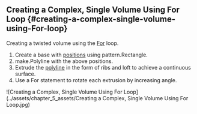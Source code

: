 ## Creating a Complex, Single Volume Using For Loop {#creating-a-complex-single-volume-using-For-loop}

Creating a twisted volume using the [For](../chapter_3_procedures/Loops.md) loop. 

1.  Create a base with [positions](../chapter_2_geo-info_data_model/Position.md) using pattern.Rectangle.
2.  make.Polyline with the above positions.
3.  Extrude the [polyline](../chapter_2_geo-info_data_model/Polyline.md) in the form of ribs and loft to achieve a continuous surface.
4.  Use a For statement to rotate each extrusion by increasing angle.

![Creating a Complex, Single Volume Using For Loop](../assets/chapter_5_assets/Creating a Complex, Single Volume Using For Loop.jpg)
